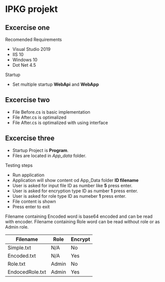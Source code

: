 # IPKG projekt


## Excercise one

Recomended Requirements
- Visual Studio 2019
- IIS 10
- Windows 10
- Dot Net 4.5

Startup
- Set multiple startup **WebApi** and **WebApp**

## Excercise two

- File Before.cs is basic implementation
- File After.cs is optimalized
- File After.cs is optimalized with using interface 

## Excercise three

- Startup Project is **Program**.
- Files are located in *App_data* folder.

Testing steps
- Run application
- Application will show content od App_Data folder **ID filename**
- User is asked for input file ID as number like **5** press enter.
- User is asked for encryption type ID as number **1** press enter.
- User is asked for role type ID as numeber **1** press enter.
- File content is shown
- Press enter to exit

Filename containing Encoded word is base64 encoded and can be read with encoder.
Filename containing Role word can be read without role or as Admin role.

| Filename|Role|Encrypt|
|--|--|--|
| Simple.txt | N/A | No |
| Encoded.txt | N/A | Yes |
| Role.txt | Admin | No |
|EndocedRole.txt| Admin | Yes



